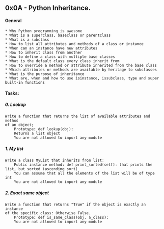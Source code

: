 ## 0x0A - Python Inheritance.

#### General
	* Why Python programming is awesome
	* What is a superclass, baseclass or parentclass
	* What is a subclass
	* How to list all attributes and methods of a class or instance
	* When can an instance have new attributes
	* How to inherit class from another
	* How to define a class with multiple base classes
	* What is the default class every class inherit from
	* How to override a method or attribute inherited from the base class
	* Which attributes or methods are available by heritage to subclasses
	* What is the purpose of inheritance
	* What are, when and how to use isinstance, issubclass, type and super built-in functions

#### Tasks:

##### 0. Lookup

	Write a function that returns the list of available attributes and method
	of an object;
		Prototype: def lookup(obj):
		Returns a list object
		You are not allowed to import any module

##### 1. My list
	Write a class MyList that inherits from list:
		Public instance method: def print_sorted(self): that prints the list, but sorted (ascending sort)
		You can assume that all the elements of the list will be of type int
		You are not allowed to import any module

##### 2. Exact same object
	Write a function that returns "True" if the object is exactly an instance
	of the specific class: Otherwise False.
		Prototype: def is_same_class(obj, a_class):
		You are not allowed to import any module